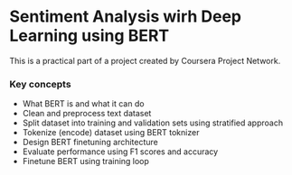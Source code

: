 # Sentiment Analysis wirh Deep Learning using BERT

This is a practical part of a project created by Coursera Project Network.

### Key concepts
* What BERT is and what it can do
* Clean and preprocess text dataset
* Split dataset into training and validation sets using stratified approach
* Tokenize (encode) dataset using BERT toknizer
* Design BERT finetuning architecture
* Evaluate performance using F1 scores and accuracy
* Finetune BERT using training loop
